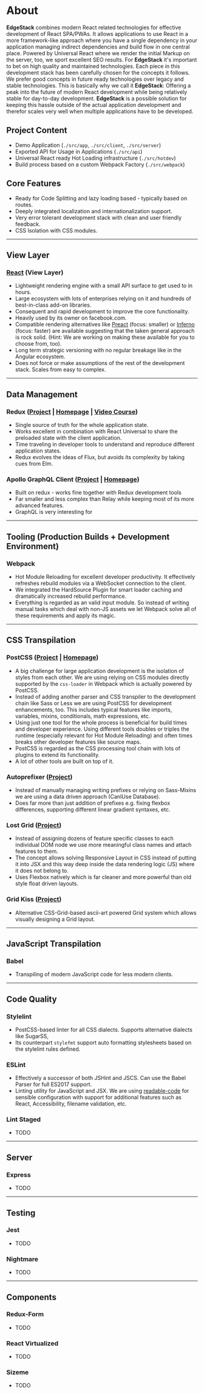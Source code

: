 # About

**EdgeStack** combines modern React related technologies for effective development of React SPA/PWAs.
It allows applications to use React in a more framework-like approach where you have a single dependency
in your application managing indirect dependencies and build flow in one central place. Powered by
Universal React where we render the initial Markup on the server, too, we sport excellent SEO results.
For **EdgeStack** it's important to bet on high quality and maintained technologies. Each piece
in this development stack has been carefully chosen for the concepts it follows. We prefer good concepts in
future ready technologies over legacy and stable technologies. This is basically why we call it **EdgeStack**:
Offering a peak into the future of modern React development while being relatively stable for day-to-day 
development. **EdgeStack** is a possible solution for keeping this hassle outside of the actual 
application development and therefor scales very well when multiple applications have to be developed.


## Project Content

- Demo Application (`./src/app`, `./src/client`, `./src/server`)
- Exported API for Usage in Applications (`./src/api`)
- Universal React ready Hot Loading infrastructure (`./src/hotdev`)
- Build process based on a custom Webpack Factory (`./src/webpack`)


## Core Features

- Ready for Code Splitting and lazy loading based - typically based on routes.
- Deeply integrated localization and internationalization support.
- Very error tolerant development stack with clean and user friendly feedback. 
- CSS Isolation with CSS modules.


---

## View Layer

### [React](https://facebook.github.io/react/) (View Layer)

- Lightweight rendering engine with a small API surface to get used to in hours.
- Large ecosystem with lots of enterprises relying on it and hundreds of best-in-class add-on libraries.
- Consequent and rapid development to improve the core functionality.
- Heavily used by its owner on facebook.com.
- Compatible rendering alternatives like [Preact](https://preactjs.com/) (focus: smaller) or [Inferno](https://infernojs.org/) (focus: faster) are available suggesting that the taken general approach is rock solid. (Hint: We are working on making these available for you to choose from, too).
- Long term strategic versioning with no regular breakage like in the Angular ecosystem.
- Does not force or make assumptions of the rest of the development stack. Scales from easy to complex.

---

## Data Management

### Redux ([Project](https://github.com/reactjs/redux) | [Homepage](http://redux.js.org/) | [Video Course](https://egghead.io/courses/getting-started-with-redux))

- Single source of truth for the whole application state.
- Works excellent in combination with React Universal to share the preloaded state with the client application.
- Time traveling in developer tools to understand and reproduce different application states.
- Redux evolves the ideas of Flux, but avoids its complexity by taking cues from Elm.

### Apollo GraphQL Client ([Project](https://github.com/apollographql/apollo-client) | [Homepage](http://dev.apollodata.com/))

- Built on redux - works fine together with Redux development tools
- Far smaller and less complex than Relay while keeping most of its more advanced features.
- GraphQL is very interesting for 



---

## Tooling (Production Builds + Development Environment)

### Webpack

- Hot Module Reloading for excellent developer productivity. It effectively refreshes rebuild modules via a WebSocket connection to the client.
- We integrated the HardSource Plugin for smart loader caching and dramatically increased rebuild performance.
- Everything is regarded as an valid input module. So instead of writing manual tasks which deal with non-JS assets we let Webpack solve all of these requirements and apply its magic.




---

## CSS Transpilation

### PostCSS ([Project](https://github.com/postcss/postcss) | [Homepage](http://postcss.org/))

- A big challenge for large application development is the isolation of styles from each other. We are using relying on CSS modules directly supported by the `css-loader` in Webpack which is actually powered by PostCSS.
- Instead of adding another parser and CSS transpiler to the development chain like Sass or Less we are using PostCSS for development enhancements, too. This includes typical features like imports, variables, mixins, conditionals, math expressions, etc.
- Using just one tool for the whole process is beneficial for build times and developer experience. Using different tools doubles or triples the runtime (especially relevant for Hot Module Reloading) and often times breaks other developer features like source maps.
- PostCSS is regarded as the CSS processing tool chain with lots of plugins to extend its functionality. 
- A lot of other tools are built on top of it.


### Autoprefixer ([Project](https://github.com/postcss/autoprefixer))

- Instead of manually managing writing prefixes or relying on Sass-Mixins we are using a data driven approach (CanIUse Database).
- Does far more than just addition of prefixes e.g. fixing flexbox differences, supporting different linear gradient syntaxes, etc.

### Lost Grid ([Project](https://github.com/peterramsing/lost))

- Instead of assigning dozens of feature specific classes to each individual DOM node we use more meaningful class names and attach features to them.
- The concept allows solving Responsive Layout in CSS instead of putting it into JSX and this way deep inside the data rendering logic (JS) where it does not belong to.
- Uses Flexbox natively which is far cleaner and more powerful than old style float driven layouts.


### Grid Kiss ([Project](https://github.com/sylvainpolletvillard/postcss-grid-kiss))

- Alternative CSS-Grid-based ascii-art powered Grid system which allows visually designing a Grid layout. 





---

## JavaScript Transpilation

### Babel

- Transpiling of modern JavaScript code for less modern clients.




---

## Code Quality

### Stylelint

- PostCSS-based linter for all CSS dialects. Supports alternative dialects like SugarSS,
- Its counterpart `stylefmt` support auto formatting stylesheets based on the stylelint rules defined.


### ESLint

- Effectively a successor of both JSHint and JSCS. Can use the Babel Parser for full ES2017 support.
- Linting utility for JavaScript and JSX. We are using [readable-code](https://github.com/sebastian-software/readable-code) for sensible configuration with support for additional features such as React, Accessibility, filename validation, etc.


### Lint Staged

- TODO


---

## Server

### Express

- TODO




---

## Testing

### Jest

- TODO

### Nightmare

- TODO





---

## Components

### Redux-Form

- TODO

### React Virtualized

- TODO

### Sizeme

- TODO
